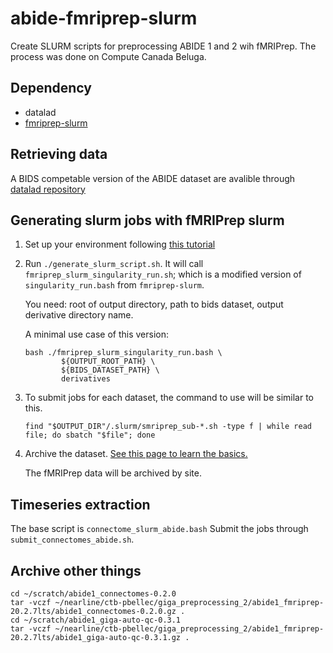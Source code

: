 # abide-fmriprep-slurm

Create SLURM scripts for preprocessing ABIDE 1 and 2 wih fMRIPrep.
The process was done on Compute Canada Beluga.

## Dependency

- datalad
- [fmriprep-slurm](https://simexp-documentation.readthedocs.io/en/latest/giga_preprocessing/preprocessing.html)

## Retrieving data

A BIDS competable version of the ABIDE dataset are avalible through [datalad repository](http://datasets.datalad.org/)

## Generating slurm jobs with fMRIPrep slurm

1. Set up your environment following [this tutorial](https://simexp-documentation.readthedocs.io/en/latest/giga_preprocessing/preprocessing.html)

2. Run `./generate_slurm_script.sh`. It will call `fmriprep_slurm_singularity_run.sh`; which is a modified version of `singularity_run.bash` from `fmriprep-slurm`.

    You need: root of output directory, path to bids dataset, output derivative directory name.

    A minimal use case of this version:
    ```
    bash ./fmriprep_slurm_singularity_run.bash \
            ${OUTPUT_ROOT_PATH} \
            ${BIDS_DATASET_PATH} \
            derivatives
    ```

3. To submit jobs for each dataset, the command to use will be similar to this.
    ```
    find "$OUTPUT_DIR"/.slurm/smriprep_sub-*.sh -type f | while read file; do sbatch "$file"; done
    ```
    
4. Archive the dataset. [See this page to learn the basics.](https://simexp-documentation.readthedocs.io/en/latest/alliance_canada/tape.html)

    The fMRIPrep data will be archived by site.

## Timeseries extraction 

The base script is `connectome_slurm_abide.bash`
Submit the jobs through `submit_connectomes_abide.sh`.

## Archive other things

```
cd ~/scratch/abide1_connectomes-0.2.0
tar -vczf ~/nearline/ctb-pbellec/giga_preprocessing_2/abide1_fmriprep-20.2.7lts/abide1_connectomes-0.2.0.gz .
cd ~/scratch/abide1_giga-auto-qc-0.3.1
tar -vczf ~/nearline/ctb-pbellec/giga_preprocessing_2/abide1_fmriprep-20.2.7lts/abide1_giga-auto-qc-0.3.1.gz .
```
